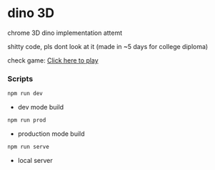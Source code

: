 # dino 3D

chrome 3D dino implementation attemt

shitty code, pls dont look at it (made in ~5 days for college diploma)

check game: [Click here to play](https://jhonny919-dino3d.netlify.app)

### Scripts

```bash
npm run dev
```

-   dev mode build

```bash
npm run prod
```

-   production mode build

```bash
npm run serve
```

-   local server
